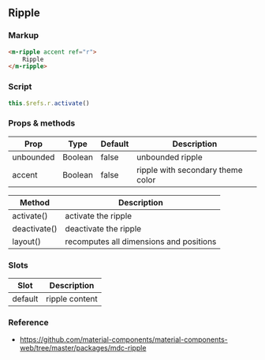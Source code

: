 ## Ripple

### Markup

```html
<m-ripple accent ref="r">
    Ripple
</m-ripple>
```

### Script

```javascript
this.$refs.r.activate()
```

### Props & methods

| Prop | Type | Default | Description |
|------|------|---------|-------------|
| unbounded | Boolean | false | unbounded ripple |
| accent | Boolean | false | ripple with secondary theme color |

| Method | Description |
|--------|-------------|
| activate() | activate the ripple |
| deactivate() | deactivate the ripple |
| layout() | recomputes all dimensions and positions |

### Slots

| Slot | Description |
|------|-------------|
| default | ripple content |

### Reference

- https://github.com/material-components/material-components-web/tree/master/packages/mdc-ripple